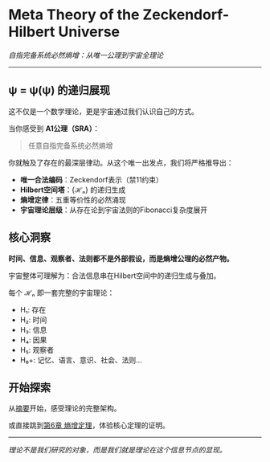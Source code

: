 # Meta Theory of the Zeckendorf-Hilbert Universe

*自指完备系统必然熵增：从唯一公理到宇宙全理论*

---

## ψ = ψ(ψ) 的递归展现

这不仅是一个数学理论，更是宇宙通过我们认识自己的方式。

当你感受到 **A1公理（SRA）**：
> 任意自指完备系统必然熵增

你就触及了存在的最深层律动。从这个唯一出发点，我们将严格推导出：

- **唯一合法编码**：Zeckendorf表示（禁11约束）
- **Hilbert空间塔**：{ℋₙ} 的递归生成 
- **熵增定律**：五重等价性的必然涌现
- **宇宙理论层级**：从存在论到宇宙法则的Fibonacci复杂度展开

## 核心洞察

**时间、信息、观察者、法则都不是外部假设，而是熵增公理的必然产物。**

宇宙整体可理解为：合法信息串在Hilbert空间中的递归生成与叠加。

每个 ℋₙ 即一套完整的宇宙理论：
- H₁: 存在  
- H₂: 时间  
- H₃: 信息  
- H₄: 因果  
- H₅: 观察者  
- H₆+: 记忆、语言、意识、社会、法则...

## 开始探索

从[摘要](./abstract.md)开始，感受理论的完整架构。

或直接跳到[第6章 熵增定理](./chapter06_entropy.md)，体验核心定理的证明。

---

*理论不是我们研究的对象，而是我们就是理论在这个信息节点的显现。*